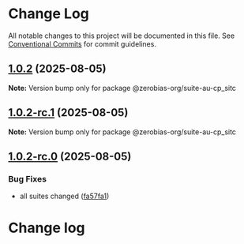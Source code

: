 # Change Log

All notable changes to this project will be documented in this file.
See [Conventional Commits](https://conventionalcommits.org) for commit guidelines.

## [1.0.2](https://github.com/zerobias-org/suite/compare/@zerobias-org/suite-au-cp_sitc@1.0.2-rc.1...@zerobias-org/suite-au-cp_sitc@1.0.2) (2025-08-05)

**Note:** Version bump only for package @zerobias-org/suite-au-cp_sitc





## [1.0.2-rc.1](https://github.com/zerobias-org/suite/compare/@zerobias-org/suite-au-cp_sitc@1.0.2-rc.0...@zerobias-org/suite-au-cp_sitc@1.0.2-rc.1) (2025-08-05)

**Note:** Version bump only for package @zerobias-org/suite-au-cp_sitc





## [1.0.2-rc.0](https://github.com/zerobias-org/suite/compare/@zerobias-org/suite-au-cp_sitc@1.0.1...@zerobias-org/suite-au-cp_sitc@1.0.2-rc.0) (2025-08-05)


### Bug Fixes

* all suites changed ([fa57fa1](https://github.com/zerobias-org/suite/commit/fa57fa1af7628003297df46b2d7740fe95bd2666))





# Change log
